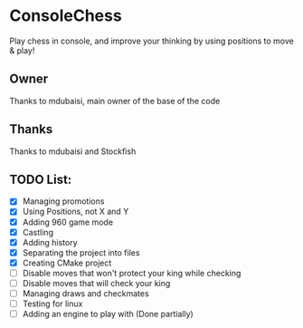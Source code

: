 # ConsoleChess
Play chess in console, and improve your thinking by using positions to move & play!

## Owner
Thanks to mdubaisi, main owner of the base of the code

## Thanks
Thanks to mdubaisi and Stockfish

## TODO List:
- [x] Managing promotions
- [x] Using Positions, not X and Y
- [x] Adding 960 game mode
- [x] Castling
- [x] Adding history
- [x] Separating the project into files
- [x] Creating CMake project
- [ ] Disable moves that won't protect your king while checking
- [ ] Disable moves that will check your king
- [ ] Managing draws and checkmates
- [ ] Testing for linux
- [ ] Adding an engine to play with (Done partially)